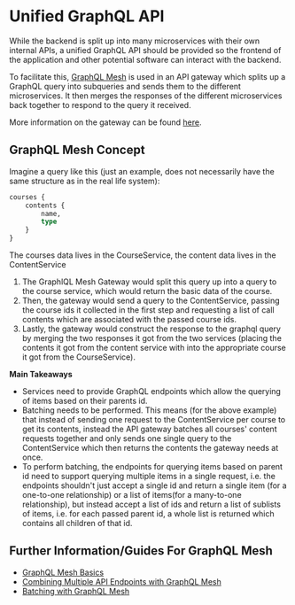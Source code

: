 # Unified GraphQL API

While the backend is split up into many microservices with their own internal APIs, a unified GraphQL API should be provided so the frontend of the application and other potential software can interact with the backend.

To facilitate this, [GraphQL Mesh](https://the-guild.dev/graphql/mesh) is used in an API gateway which splits up a GraphQL query into subqueries and sends them to the different microservices. It then merges the responses of the different microservices back together to respond to the query it received.

More information on the gateway can be found [here](../services/gateway-service.md).

## GraphQL Mesh Concept

Imagine a query like this (just an example, does not necessarily have the same structure as in the real life system):

```graphql
courses {
    contents {
        name,
        type
    }
}
```

The courses data lives in the CourseService, the content data lives in the ContentService

1. The GraphlQL Mesh Gateway would split this query up into a query to the course service, which would return the basic data of the course.
2. Then, the gateway would send a query to the ContentService, passing the course ids it collected in the first step and requesting a list of call contents which are associated with the passed course ids.
3. Lastly, the gateway would construct the response to the graphql query by merging the two responses it got from the two services (placing the contents it got from the content service with into the appropriate course it got from the CourseService).

**Main Takeaways**
* Services need to provide GraphQL endpoints which allow the querying of items based on their parents id.
* Batching needs to be performed. This means (for the above example) that instead of sending one request to the ContentService per course to get its contents, instead the API gateway batches all courses' content requests together and only sends one single query to the ContentService which then returns the contents the gateway needs at once.
* To perform batching, the endpoints for querying items based on parent id need to support querying multiple items in a single request, i.e. the endpoints shouldn't just accept a single id and return a single item (for a one-to-one relationship) or a list of items(for a many-to-one relationship), but instead accept a list of ids and return a list of sublists of items, i.e. for each passed parent id, a whole list is returned which contains all children of that id.

## Further Information/Guides For GraphQL Mesh

* [GraphQL Mesh Basics](https://the-guild.dev/graphql/mesh/docs/getting-started/your-first-mesh-gateway)
* [Combining Multiple API Endpoints with GraphQL Mesh](https://the-guild.dev/graphql/mesh/docs/getting-started/combine-multiple-sources)
* [Batching with GraphQL Mesh](https://the-guild.dev/graphql/mesh/docs/guides/batching)